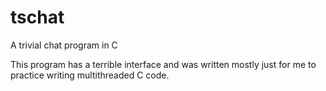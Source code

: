 # tschat
A trivial chat program in C

This program has a terrible interface and was written mostly just for me to practice writing multithreaded C code. 

